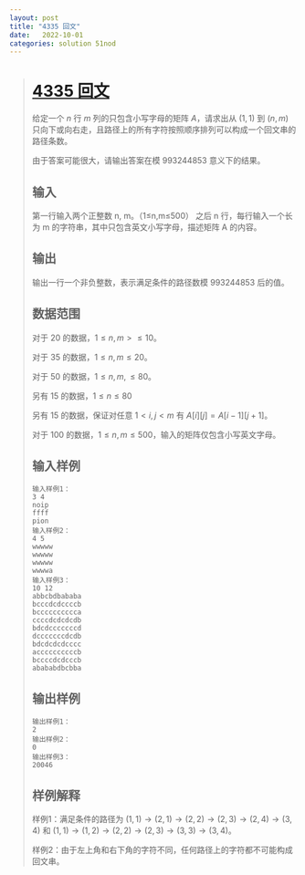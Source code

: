 ```yaml
---
layout: post
title: "4335 回文"
date:   2022-10-01
categories: solution 51nod
---
```


> # <a href="http://class.51nod.com/Classes/Problem.html#courseProblemId=5131&classId=217" target="_blank">4335 回文</a>
>
> 给定一个 $n$ 行 $m$ 列的只包含小写字母的矩阵 $A$，请求出从 $(1, 1)$ 到 $(n, m)$ 只向下或向右走，且路径上的所有字符按照顺序排列可以构成一个回文串的路径条数。
>
> 由于答案可能很大，请输出答案在模 $993244853$ 意义下的结果。
>
> ## 输入
> 
> 第一行输入两个正整数 n, m。（1≤n,m≤500）
> 之后 n 行，每行输入一个长为 m 的字符串，其中只包含英文小写字母，描述矩阵 A 的内容。
> 
> ## 输出
> 
> 输出一行一个非负整数，表示满足条件的路径数模 993244853 后的值。
>
> ## 数据范围
> 
> 对于 $20%$ 的数据，$1 \leq n, m > \leq 10$。
> 
> 对于 $35%$ 的数据，$1 \leq n, m \leq 20$。
> 
> 对于 $50%$ 的数据，$1 \leq n, m, \leq 80$。
> 
> 另有 $15%$ 的数据，$1 \leq n \leq 80$
> 
> 另有 $15%$ 的数据，保证对任意 $1 < i, j < m$ 有 $A[i][j] = A[i - 1][j + 1]$。
> 
> 对于 $100%$ 的数据，$1 \leq n, m \leq 500$，输入的矩阵仅包含小写英文字母。
> 
> ## 输入样例
> 
> ```
> 输入样例1：
> 3 4
> noip
> ffff
> pion
> 输入样例2：
> 4 5
> wwwww
> wwwww
> wwwww
> wwwwa
> 输入样例3：
> 10 12
> abbcbdbababa
> bcccdcdccccb
> bcccccccccca
> ccccdcdcdcdb
> bdcdcccccccd
> dcccccccdcdb
> bdcdcdcdcccc
> accccccccccb
> bccccdcdcccb
> abababdbcbba
> ```
> 
> ## 输出样例
> 
> ```
> 输出样例1：
> 2
> 输出样例2：
> 0
> 输出样例3：
> 20046
> ```
> 
> ## 样例解释
> 
> 样例1：满足条件的路径为 $(1, 1) \rightarrow (2, 1) \rightarrow (2, 2) \rightarrow (2, 3) \rightarrow (2, 4) \rightarrow (3, 4)$ 和 $(1, 1) \rightarrow (1, 2) \rightarrow (2, 2) \rightarrow (2, 3) \rightarrow (3, 3) \rightarrow (3, 4)$。
> 
> 样例2：由于左上角和右下角的字符不同，任何路径上的字符都不可能构成回文串。